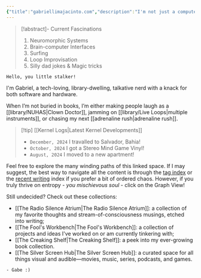 ```yaml
---
{"title":"gabriellimajacinto.com","description":"I'm not just a computer scientist; I'm a passionate individual who blends technical expertise with a diverse range of interests and community engagement.","tags":["dashboard"],"publish":true,"PassFrontmatter":true}
---
```



> [!abstract]- Current Fascinations
> 1. Neuromorphic Systems
> 2. Brain-computer Interfaces
> 3. Surfing
> 4. Loop Improvisation
> 5. Silly dad jokes & Magic tricks

```poetry
Hello, you little stalker!
```

I'm Gabriel, a tech-loving, library-dwelling, talkative nerd with a knack for both software and hardware.

<!-- Presently working on (...) @ (...) -->

When I’m not buried in books, I’m either making people laugh as a [[library/NUHAS\|Clown Doctor]], jamming on [[library/Live Loops\|multiple instruments]], or chasing my next [[adrenaline rush\|adrenaline rush]].

> [!tip] [[Kernel Logs\|Latest Kernel Developments]]
> - `December, 2024` I travalled to Salvador, Bahia!
> - `October, 2024` I got a Stereo Mind Game Vinyl!
> - `August, 2024` I moved to a new apartment!

Feel free to explore the many winding paths of this linked space. If I may suggest, the best way to navigate all the content is through the [tag index](/tags/) or the [recent writing](/library/) index if you prefer a bit of ordered chaos. However, if you truly thrive on entropy - *you mischievous soul* - click on the Graph View!

Still undecided? Check out these collections:
- [[The Radio Silence Atrium\|The Radio Silence Atrium]]: a collection of my favorite thoughts and stream-of-consciousness musings, etched into writing;
- [[The Fool's Workbench\|The Fool's Workbench]]: a collection of projects and ideas I've worked on or am currently tinkering with;
- [[The Creaking Shelf\|The Creaking Shelf]]: a peek into my ever-growing book collection.
- [[The Silver Screen Hub\|The Silver Screen Hub]]: a curated space for all things visual and audible—movies, music, series, podcasts, and games.

```poetry
- Gabe :)
```